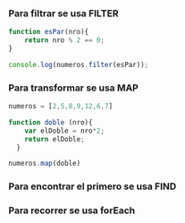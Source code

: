 ### Para filtrar se usa FILTER

```js
function esPar(nro){
	return nro % 2 == 0;
}

console.log(numeros.filter(esPar));
```

### Para transformar se usa MAP

```js
numeros = [2,5,8,9,12,6,7]

function doble (nro){
	var elDoble = nro*2;
	return elDoble;
  }

numeros.map(doble)
```

### Para encontrar el primero se usa FIND


### Para recorrer se usa forEach

